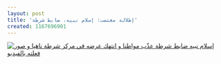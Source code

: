 ```yaml
---
layout: post
title: 'إطلالة مغتصب: إسلام نبيه، ضابط شرطة'
created: 1167696901
---
```

[![إسلام نبيه ضابط شرطة عذّب مواطنا و انتهك عرضه في مركز شرطة ناهيا و صور فعلته بالفيديو](http://www.tortureinegypt.net/files/torture/images/islamnabih_1.png)](http://www.tortureinegypt.net/revealing_identity_victim_sex-abused)
